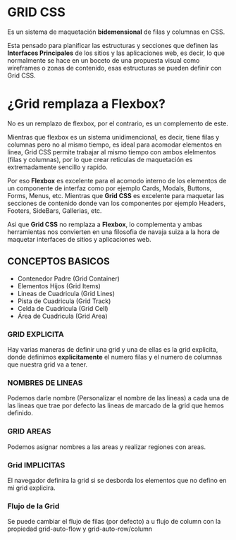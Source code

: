 # GRID CSS

Es un sistema de maquetación __bidemensional__ de filas y columnas en CSS.

Esta pensado para planificar las estructuras y secciones que definen las __Interfaces Principales__ de los sitios y las aplicaciones web, es decir, lo que normalmente se hace en un boceto de una propuesta visual como wireframes o zonas de contenido, esas estructuras se pueden definir con Grid CSS.

# ¿Grid remplaza a  Flexbox?

No es un remplazo de flexbox, por el contrario, es un complemento de este.

Mientras que flexbox es un sistema unidimencional, es decir, tiene filas y columnas pero no al mismo tiempo, es ideal para acomodar elementos en linea, Grid CSS permite trabajar al mismo tiempo con ambos elelmentos (filas y columnas), por lo que crear reticulas de maquetación es extremadamente sencillo y rapido.

Por eso __Flexbox__ es excelente para el acomodo interno de los elementos de un componente de interfaz como por ejemplo Cards, Modals, Buttons, Forms, Menus, etc. Mientras que __Grid CSS__ es excelente para maquetar las secciones de contenido donde van los componentes por ejemplo Headers, Footers, SideBars, Gallerias, etc.

Asi que __Grid CSS__ no remplaza a __Flexbox__, lo complementa y ambas herramientas nos convierten en una filosofia de navaja suiza a la hora de maquetar interfaces de sitios y aplicaciones web.

## CONCEPTOS BASICOS

-  Contenedor Padre (Grid Container)
-  Elementos Hijos (Grid Items)
-  Lineas de Cuadricula (Grid Lines)
-  Pista de Cuadricula (Grid Track)
-  Celda de Cuadricula (Grid Cell)
-  Área de Cuadricula (Grid Area)

### GRID EXPLICITA

Hay varias maneras de definir una grid y una de ellas es la grid explicita, donde definimos __explicitamente__ el numero filas y el numero de columnas que nuestra grid va a tener.

### NOMBRES DE LINEAS

Podemos darle nombre (Personalizar el nombre de las lineas) a cada una de las lineas que trae por defecto las lineas de marcado de la grid que hemos definido.

### GRID AREAS

Podemos asignar nombres a las areas y realizar regiones con areas.

### Grid IMPLICITAS

El navegador definira la grid si se desborda los elementos que no defino en mi grid explicira.

### Flujo de la Grid

Se puede cambiar el flujo de filas (por defecto) a u flujo de column con la propiedad grid-auto-flow y grid-auto-row/column

